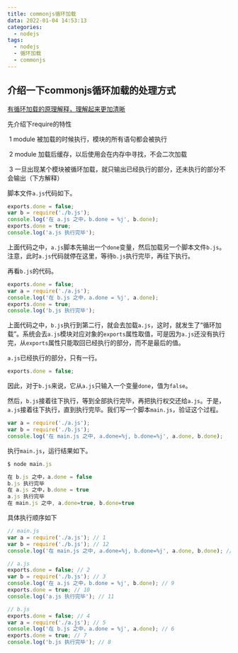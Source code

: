 ```yaml
---
title: commonjs循环加载
data: 2022-01-04 14:53:13
categories: 
  - nodejs
tags: 
  - nodejs
  - 循环加载
  - commonjs
---
```

## 介绍一下commonjs循环加载的处理方式

[有循环加载的原理解释，理解起来更加清晰](https://juejin.cn/post/6994224541312483336#heading-3)

先介绍下require的特性

​        1 module 被加载的时候执行，模块的所有语句都会被执行

​        2 module 加载后缓存，以后使用会在内存中寻找，不会二次加载

​        3 一旦出现某个模块被循环加载，就只输出已经执行的部分，还未执行的部分不会输出（下方解释）

脚本文件`a.js`代码如下。

```javascript
exports.done = false;
var b = require('./b.js');
console.log('在 a.js 之中，b.done = %j', b.done);
exports.done = true;
console.log('a.js 执行完毕');
```

上面代码之中，`a.js`脚本先输出一个`done`变量，然后加载另一个脚本文件`b.js`。注意，此时`a.js`代码就停在这里，等待`b.js`执行完毕，再往下执行。

再看`b.js`的代码。

```javascript
exports.done = false;
var a = require('./a.js');
console.log('在 b.js 之中，a.done = %j', a.done);
exports.done = true;
console.log('b.js 执行完毕');
```

上面代码之中，`b.js`执行到第二行，就会去加载`a.js`，这时，就发生了“循环加载”。系统会去`a.js`模块对应对象的`exports`属性取值，可是因为`a.js`还没有执行完，从`exports`属性只能取回已经执行的部分，而不是最后的值。

`a.js`已经执行的部分，只有一行。

```javascript
exports.done = false;
```

因此，对于`b.js`来说，它从`a.js`只输入一个变量`done`，值为`false`。

然后，`b.js`接着往下执行，等到全部执行完毕，再把执行权交还给`a.js`。于是，`a.js`接着往下执行，直到执行完毕。我们写一个脚本`main.js`，验证这个过程。

```javascript
var a = require('./a.js');
var b = require('./b.js');
console.log('在 main.js 之中, a.done=%j, b.done=%j', a.done, b.done);
```

执行`main.js`，运行结果如下。

```javascript
$ node main.js

在 b.js 之中，a.done = false
b.js 执行完毕
在 a.js 之中，b.done = true
a.js 执行完毕
在 main.js 之中, a.done=true, b.done=true
```

具体执行顺序如下

```javascript
// main.js
var a = require('./a.js'); // 1
var b = require('./b.js'); // 12
console.log('在 main.js 之中, a.done=%j, b.done=%j', a.done, b.done); // 13

// a.js
exports.done = false; // 2
var b = require('./b.js'); // 3
console.log('在 a.js 之中，b.done = %j', b.done); // 9
exports.done = true; // 10
console.log('a.js 执行完毕'); // 11

// b.js
exports.done = false; // 4
var a = require('./a.js'); // 5
console.log('在 b.js 之中，a.done = %j', a.done); // 6
exports.done = true; // 7
console.log('b.js 执行完毕'); // 8
```
